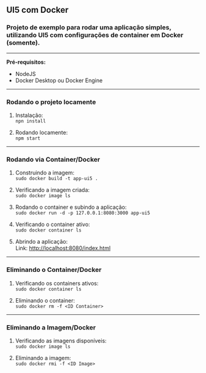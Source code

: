## UI5 com Docker

### Projeto de exemplo para rodar uma aplicação simples, utilizando UI5 com configurações de container em Docker (somente).

---

**Pré-requisitos:**

-   NodeJS
-   Docker Desktop ou Docker Engine

---

### Rodando o projeto locamente

1. Instalação: </br>
   `npn install`

2. Rodando locamente: </br>
   `npm start`

---

### Rodando via Container/Docker

1. Construindo a imagem: </br>
   `sudo docker build -t app-ui5 .`

2. Verificando a imagem criada: </br>
   `sudo docker image ls`

3. Rodando o container e subindo a aplicação: </br>
   `sudo docker run -d -p 127.0.0.1:8080:3000 app-ui5`

4. Verificando o container ativo: </br>
   `sudo docker container ls`

5. Abrindo a aplicação: </br>
   Link: [http://localhost:8080/index.html](https://127.0.0.1:8080/index.html)

---

### Eliminando o Container/Docker

1. Verificando os containers ativos: </br>
   `sudo docker container ls`

2. Eliminando o container: </br>
   `sudo docker rm -f <ID Container>`

---

### Eliminando a Imagem/Docker

1. Verificando as imagens disponíveis: </br>
   `sudo docker image ls`

2. Eliminando a imagem: </br>
   `sudo docker rmi -f <ID Image>`
